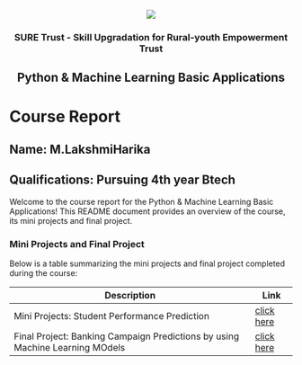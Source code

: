 <!-- PROJECT LOGO -->
<br />

<div align="center">
   <img src='https://user-images.githubusercontent.com/73131499/166115643-d3187f47-d38f-41b2-ae42-5ecbbc60de14.png' />


<h3 align="center">SURE Trust - Skill Upgradation for Rural-youth Empowerment Trust</h3>
  <h2> Python & Machine Learning Basic Applications </h2>
</div>

# Course Report

## Name: M.LakshmiHarika

## Qualifications: Pursuing 4th year Btech

Welcome to the course report for the Python & Machine Learning Basic Applications! This README document provides an overview of the course, its mini projects and final project.

### Mini Projects and Final Project

Below is a table summarizing the mini projects and final project completed during the course:

| Description                               | Link                                    |
|-------------------------------------------|-----------------------------------------|
| Mini Projects: Student Performance Prediction     | [click here](https://github.com/sure-trust/G27_PYTHON/tree/main/Mini%20Projects/Lakshmi%20Harika)                         |
| Final Project: Banking Campaign Predictions by using Machine Learning MOdels     | [click here](https://github.com/sure-trust/G27_PYTHON/tree/main/Final%20Capstone%20Project/Lakshmi%20Harika)                         |
